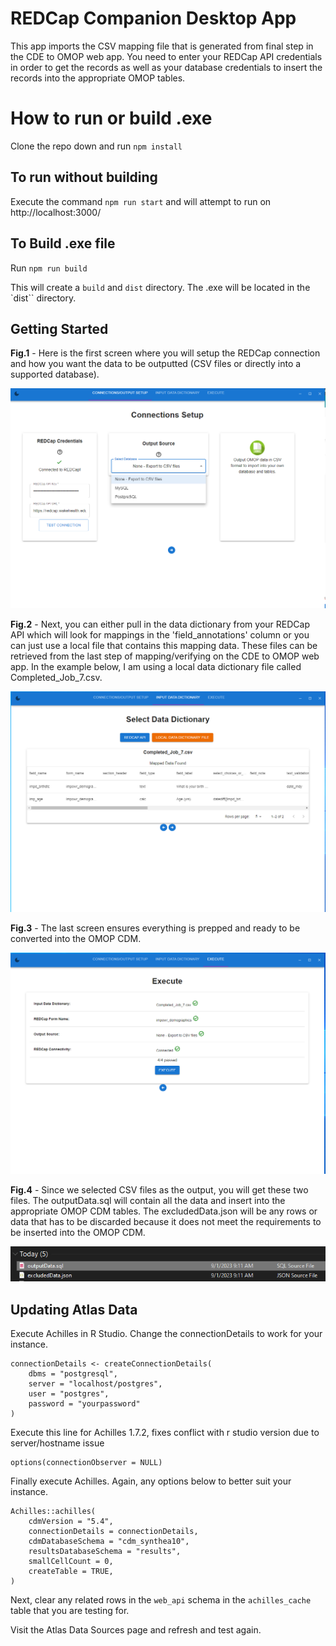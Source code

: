 # REDCap Companion Desktop App

This app imports the CSV mapping file that is generated from final step in the CDE to OMOP web app. You need to enter your REDCap API credentials in order to get the records as well as your database credentials to insert the records into the appropriate OMOP tables.

# How to run or build .exe

Clone the repo down and run `npm install`

## To run without building

Execute the command `npm run start` and will attempt to run on http://localhost:3000/

## To Build .exe file

Run `npm run build`

This will create a `build` and `dist` directory. The .exe will be located in the `dist`` directory.

## Getting Started
**Fig.1** - Here is the first screen where you will setup the REDCap connection and how you want the data to be outputted (CSV files or directly into a supported database).

![Connections Setup Screen](./src/images/docs/desktop-comp-connections-setup.png)


**Fig.2** - Next, you can either pull in the data dictionary from your REDCap API which will look for mappings in the 'field_annotations' column or you can just use a local file that contains this mapping data. These files can be retrieved from the last step of mapping/verifying on the CDE to OMOP web app. In the example below, I am using a local data dictionary file called Completed_Job_7.csv.

![Select Data Dictionary Screen](./src/images/docs/desktop-comp-select-data-dict.png)

**Fig.3** - The last screen ensures everything is prepped and ready to be converted into the OMOP CDM.

![Execute Screen](./src/images/docs/desktop-comp-execute.png)

**Fig.4** - Since we selected CSV files as the output, you will get these two files. The outputData.sql will contain all the data and insert into the appropriate OMOP CDM tables. The excludedData.json will be any rows or data that has to be discarded because it does not meet the requirements to be inserted into the OMOP CDM.

![Output Files](./src/images/docs/desktop-comp-output-files.png)


## Updating Atlas Data

Execute Achilles in R Studio. Change the connectionDetails to work for your instance.

    connectionDetails <- createConnectionDetails(
        dbms = "postgresql", 
        server = "localhost/postgres", 
        user = "postgres", 
        password = "yourpassword"
    ) 
		 

Execute this line for Achilles 1.7.2, fixes conflict with r studio version due to server/hostname issue

    options(connectionObserver = NULL)

Finally execute Achilles. Again, any options below to better suit your instance.

    Achilles::achilles(
        cdmVersion = "5.4", 
        connectionDetails = connectionDetails,
        cdmDatabaseSchema = "cdm_synthea10",
        resultsDatabaseSchema = "results",
        smallCellCount = 0,
        createTable = TRUE,
    )

Next, clear any related rows in the `web_api` schema in the `achilles_cache` table that you are testing for.

Visit the Atlas Data Sources page and refresh and test again.


